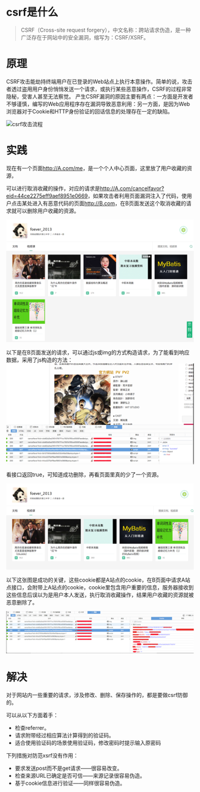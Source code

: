 # csrf是什么
>CSRF（Cross-site request forgery），中文名称：跨站请求伪造，是一种广泛存在于网站中的安全漏洞，缩写为：CSRF/XSRF。
# 原理
CSRF攻击能劫持终端用户在已登录的Web站点上执行本意操作。简单的说，攻击者透过盗用用户身份悄悄发送一个请求，或执行某些恶意操作，CSRF的过程非常隐秘，受害人甚至无法察觉。
产生CSRF漏洞的原因主要有两点：一方面是开发者不够谨慎，编写的Web应用程序存在漏洞导致恶意利用：另一方面，是因为Web浏览器对于Cookie和HTTP身份验证的回话信息的处理存在一定的缺陷。

![csrf攻击流程](https://raw.githubusercontent.com/familyld/CSRF-Attack/master/graph/image7.png)

# 实践

现在有一个页面<http://A.com/me>，是一个个人中心页面，这里放了用户收藏的资源，

可以进行取消收藏的操作，对应的请求是<http://A.com/cancelfavor?eid=44ce2275eff9aef8951e0669>，如果攻击者利用页面漏洞注入了代码，使用户点击某处进入有恶意代码的页面<http://B.com>，在B页面发送这个取消收藏的请求就可以删除用户收藏的资源。

![mycenter](https://github.com/tomorrowface/tech-stack/blob/master/images/mycenter.png?raw=true)

以下是在B页面发送的请求，可以通过js或img的方式构造请求，为了能看到响应数据，采用了js构造的方法：![csrf-result](https://github.com/tomorrowface/tech-stack/blob/master/images/csrf-result2.png?raw=true)

看接口返回true，可知道成功删除，再看页面里真的少了一个资源。

![mycenter](https://github.com/tomorrowface/tech-stack/blob/master/images/csrf-result.png?raw=true)

以下这张图是成功的关键，这些cookie都是A站点的cookie，在B页面中请求A站点接口，会附带上A站点的cookie，cookie里包含用户重要的信息，服务器接收到这些信息后误以为是用户本人发送，执行取消收藏操作，结果用户收藏的资源就被恶意删除了。

![cookie](https://github.com/tomorrowface/tech-stack/blob/master/images/cookie.png?raw=true)

# 解决

对于网站内一些重要的请求，涉及修改、删除、保存操作的，都是要做csrf防御的。

可以从以下方面着手：

- 检查referrer。
- 请求附带经过相应算法计算得到的验证码。
- 适合使用验证码的场景使用验证码，修改密码时提示输入原密码

下列措施对防范xsrf没有作用：

- 要求发送post而不是get请求——很容易改变。
- 检查来源URL已确定是否可信——来源记录很容易伪造。
- 基于cookie信息进行验证——同样很容易伪造。
